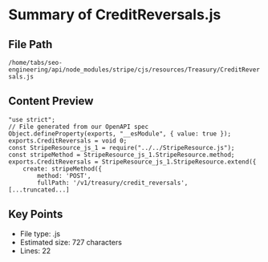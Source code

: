 # Summary of CreditReversals.js
  
## File Path
`/home/tabs/seo-engineering/api/node_modules/stripe/cjs/resources/Treasury/CreditReversals.js`

## Content Preview
```
"use strict";
// File generated from our OpenAPI spec
Object.defineProperty(exports, "__esModule", { value: true });
exports.CreditReversals = void 0;
const StripeResource_js_1 = require("../../StripeResource.js");
const stripeMethod = StripeResource_js_1.StripeResource.method;
exports.CreditReversals = StripeResource_js_1.StripeResource.extend({
    create: stripeMethod({
        method: 'POST',
        fullPath: '/v1/treasury/credit_reversals',
[...truncated...]
```

## Key Points
- File type: .js
- Estimated size: 727 characters
- Lines: 22
